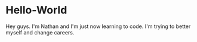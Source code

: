 # Hello-World
Hey guys. I'm Nathan and I'm just now learning to code. I'm trying to better myself and change careers. 
